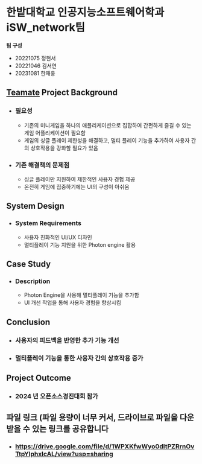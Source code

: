 # 한밭대학교 인공지능소프트웨어학과 iSW_network팀

**팀 구성**
- 20221075 정현서
- 20221046 김서연
- 20231081 한재웅

## <u>Teamate</u> Project Background
- ### 필요성
  - 기존의 미니게임을 하나의 애플리케이션으로 집합하여 간편하게 즐길 수 있는 게임 어플리케이션이 필요함
  - 게임의 싱글 플레이 제한성을 해결하고, 멀티 플레이 기능을 추가하여 사용자 간의 상호작용을 강화할 필요가 있음
- ### 기존 해결책의 문제점
  - 싱글 플레이만 지원하여 제한적인 사용자 경험 제공
  - 온전히 게임에 집중하기에는 UI의 구성이 아쉬움
  
## System Design
  - ### System Requirements
    - 사용자 친화적인 UI/UX 디자인
    - 멀티플레이 기능 지원을 위한 Photon engine 활용
    
## Case Study
  - ### Description
    - Photon Engine을 사용해 멀티플레이 기능을 추가함
    - UI 개선 작업을 통해 사용자 경험을 향상시킴
  
## Conclusion
  - ### 사용자의 피드백을 반영한 추가 기능 개선
  - ### 멀티플레이 기능을 통한 사용자 간의 상호작용 증가
  
## Project Outcome
  - ### 2024 년 오픈소스경진대회 참가

## 파일 링크 (파일 용량이 너무 커서, 드라이브로 파일을 다운 받을 수 있는 링크를 공유합니다
  - ### https://drive.google.com/file/d/1WPXKfwWyo0dItPZRrnOvTtpYlphxlcAL/view?usp=sharing

